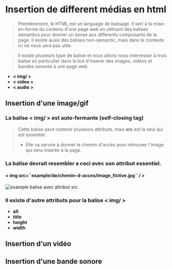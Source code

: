 # Insertion de different médias en html
>Premièrement, le HTML est un language de balisage. Il sert à la mise-en-forme du contenu d'une page web en utilisant des balises semantics pour donner un sense aux differents composants de la page. Il existe aussi des balises non-semantic, mais dans le contexte ici ne nous sera pas utile.

>Il existe plusieurs type de balise et nous allons nous interresser à trois balise en particulier dans le but d'inserer des images, vidéos et bandes sonores à une page web.
* __< img/ >__
* __< video >__
* __< audio >__

## Insertion d'une image/gif
### La balise < img/ > est auto-fermante (self-closing tag)

> Cette balise peut contenir plusieurs attributs, mais **src** est la seul qui est essentiel.
> * Elle va servire à donner le chemin d'accès pour retrouver l'image qui sera inserée à la page.
### La balise devrait resembler a ceci avec son attribut essentiel.
#### < img src=¨example/de/chemin-d-acces/image_fictive.jpg¨ / >

![example balise avec attribut src](media/)

### Il existe d'autre attributs pour la balise < img/ >
* **alt**
* **title**
* **height**
* **width**

## Insertion d'un vidéo

## Insertion d'une bande sonore

